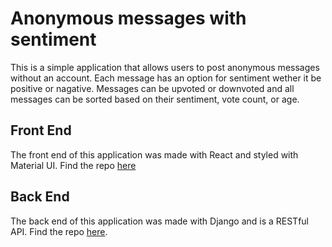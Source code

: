 # Anonymous messages with sentiment

This is a simple application that allows users to post anonymous messages without an account. Each message has an option for sentiment wether it be positive or nagative. Messages can be upvoted or downvoted and all messages can be sorted based on their sentiment, vote count, or age. 

## Front End
The front end of this application was made with React and styled with Material UI. Find the repo [here](https://github.com/andyf016/ghost-frontend)

## Back End
The back end of this application was made with Django and is a RESTful API. Find the repo [here](https://github.com/andyf016/ghostpost_backend).  